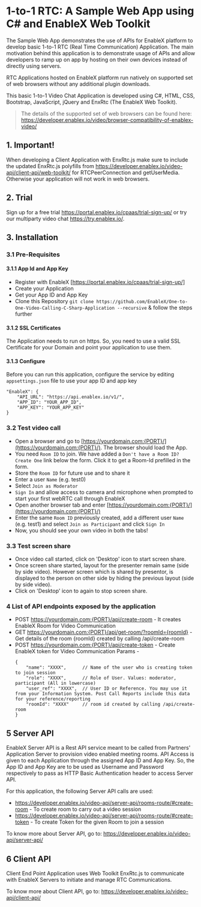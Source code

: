 # 1-to-1 RTC: A Sample Web App using C# and EnableX Web Toolkit

The Sample Web App demonstrates the use of APIs for EnableX platform to develop basic 1-to-1 RTC (Real Time Communication) Application. The main motivation behind this application is to demonstrate usage of APIs and allow developers to ramp up on app by hosting on their own devices instead of directly using servers.

RTC Applications hosted on EnableX platform run natively on supported set of web browsers without any additional plugin downloads. 

This basic 1-to-1 Video Chat Application is developed using C#, HTML, CSS, Bootstrap, JavaScript, jQuery and EnxRtc (The EnableX Web Toolkit). 

>The details of the supported set of web browsers can be found here:
https://developer.enablex.io/video/browser-compatibility-of-enablex-video/


## 1. Important!

When developing a Client Application with EnxRtc.js make sure to include the updated EnxRtc.js polyfills from https://developer.enablex.io/video-api/client-api/web-toolkit/ for RTCPeerConnection and getUserMedia. Otherwise your application will not work in web browsers.


## 2. Trial

Sign up for a free trial https://portal.enablex.io/cpaas/trial-sign-up/ or try our multiparty video chat https://try.enablex.io/.


## 3. Installation

### 3.1 Pre-Requisites

#### 3.1.1 App Id and App Key 

* Register with EnableX [https://portal.enablex.io/cpaas/trial-sign-up/] 
* Create your Application
* Get your App ID and App Key
* Clone this Repository `git clone https://github.com/EnableX/One-to-One-Video-Calling-C-Sharp-Application --recursive` & follow the steps further

#### 3.1.2 SSL Certificates

The Application needs to run on https. So, you need to use a valid SSL Certificate for your Domain and point your application to use them.

#### 3.1.3 Configure

 Before you can run this application, configure the service by editing `appsettings.json` file to use your app ID and app key
``` 
"EnableX": {
    "API_URL": "https://api.enablex.io/v1/",
    "APP_ID": "YOUR_APP_ID",
    "APP_KEY": "YOUR_APP_KEY"
}
```

### 3.2 Test video call

* Open a browser and go to [https://yourdomain.com:{PORT}/](https://yourdomain.com:{PORT}/). The browser should load the App. 
* You need `Room ID` to join. We have added a `Don't have a Room ID? Create One` link below the form. Click it to get a Room-Id prefilled in the form.
* Store the `Room ID` for future use and to share it
* Enter a user `Name` (e.g. test0)
* Select `Join as Moderator`
* `Sign In` and allow access to camera and microphone when prompted to start your first webRTC call through EnableX
* Open another browser tab and enter [https://yourdomain.com:{PORT}/](https://yourdomain.com:{PORT}/)
* Enter the same `Room ID` previously created, add a different user `Name` (e.g. test1) and select `Join as Participant` and click `Sign In`
* Now, you should see your own video in both the tabs!

### 3.3 Test screen share

* Once video call started, click on 'Desktop' icon to start screen share.
* Once screen share started, layout for the presenter remain same (side by side video). However screen which is shared by presentor, is displayed to the person on other side by hiding the previous layout (side by side video).
* Click on 'Desktop' icon to again to stop screen share.


### 4 List of API endpoints exposed by the application

* POST https://yourdomain.com:{PORT}/api/create-room                 - It creates EnableX Room for Video Communication
* GET  https://yourdomain.com:{PORT}/api/get-room/?roomId={roomId}   - Get details of the room {roomId} created by calling /api/create-room 
* POST https://yourdomain.com:{PORT}/api/create-token                - Create EnableX token for Video Communication
    Params -
    ```
    {
        "name": "XXXX",      // Name of the user who is creating token to join session
        "role": "XXXX",      // Role of User. Values: moderator, participant (All in lowercase)
        "user_ref": "XXXX",  // User ID or Reference. You may use it from your Information System. Post Call Reports include this data for your reference/reporting
        "roomId": "XXXX"     // room id created by calling /api/create-room 
    }
    ```


## 5 Server API

EnableX Server API is a Rest API service meant to be called from Partners' Application Server to provision video enabled
meeting rooms. API Access is given to each Application through the assigned App ID and App Key. So, the App ID and App Key
are to be used as Username and Password respectively to pass as HTTP Basic Authentication header to access Server API.

For this application, the following Server API calls are used:
* https://developer.enablex.io/video-api/server-api/rooms-route/#create-room - To create room to carry out a video session
* https://developer.enablex.io/video-api/server-api/rooms-route/#create-token - To create Token for the given Room to join a session

To know more about Server API, go to:
https://developer.enablex.io/video-api/server-api/


## 6 Client API

Client End Point Application uses Web Toolkit EnxRtc.js to communicate with EnableX Servers to initiate and manage RTC Communications.

To know more about Client API, go to:
https://developer.enablex.io/video-api/client-api/
